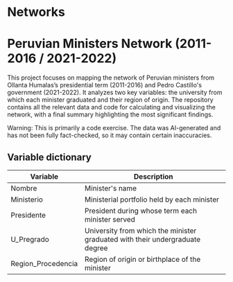 # Networks
# Peruvian Ministers Network (2011-2016 / 2021-2022)

This project focuses on mapping the network of Peruvian ministers from Ollanta Humalas’s presidential term (2011-2016) and Pedro Castillo's government (2021-2022). It analyzes two key variables: the university from which each minister graduated and their region of origin. The repository contains all the relevant data and code for calculating and visualizing the network, with a final summary highlighting the most significant findings.

Warning: This is primarily a code exercise. The data was AI-generated and has not been fully fact-checked, so it may contain certain inaccuracies.

## Variable dictionary
| Variable              | Description                                                                |
|-----------------------|----------------------------------------------------------------------------|
|Nombre                 |Minister's name                                                             |
|Ministerio             |Ministerial portfolio held by each minister                                 |
|Presidente             |President during whose term each minister served                            |
|U_Pregrado             |University from which the minister graduated with their undergraduate degree|
|Region_Procedencia     |Region of origin or birthplace of the minister                              |
